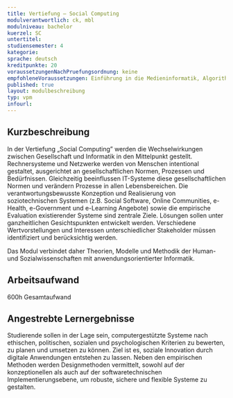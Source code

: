 ```yaml
---
title: Vertiefung – Social Computing
modulverantwortlich: ck, mbl
modulniveau: bachelor
kuerzel: SC
untertitel:
studiensemester: 4
kategorie:
sprache: deutsch
kreditpunkte: 20
voraussetzungenNachPruefungsordnung: keine
empfohleneVoraussetzungen: Einführung in die Medieninformatik, Algorithmen und Programmierung, Paradigmen der Programmierung, Mensch-Computer Interaktion, Screendesign, Audiovisuelles Medienprojekt
published: true
layout: modulbeschreibung
typ: vpm
infourl: 
---
```


## Kurzbeschreibung
In der Vertiefung „Social Computing” werden die Wechselwirkungen zwischen Gesellschaft und Informatik in den Mittelpunkt gestellt. Rechnersysteme und Netzwerke werden von Menschen intentional gestaltet, ausgerichtet an gesellschaftlichen Normen, Prozessen und Bedürfnissen. Gleichzeitig beeinflussen IT-Systeme diese gesellschaftlichen Normen und verändern Prozesse in allen Lebensbereichen. Die verantwortungsbewusste Konzeption und Realisierung von soziotechnischen Systemen (z.B. Social Software, Online Communities, e-Health, e-Government und e-Learning Angebote) sowie die empirische Evaluation existierender Systeme sind zentrale Ziele. Lösungen sollen unter ganzheitlichen Gesichtspunkten entwickelt werden. Verschiedene Wertvorstellungen und Interessen unterschiedlicher Stakeholder müssen identifiziert und berücksichtig werden. 

Das Modul verbindet daher Theorien, Modelle und Methodik der Human- und Sozialwissenschaften mit anwendungsorientierter Informatik.

## Arbeitsaufwand
600h Gesamtaufwand

## Angestrebte Lernergebnisse
Studierende sollen in der Lage sein, computergestützte Systeme nach ethischen, politischen, sozialen und psychologischen Kriterien zu bewerten, zu planen und umsetzen zu können. 
Ziel ist es, soziale Innovation durch digitale Anwendungen entstehen zu lassen. Neben den empirischen Methoden werden Designmethoden vermittelt, sowohl auf der konzeptionellen als auch auf der softwaretechnischen Implementierungsebene, um robuste, sichere und flexible Systeme zu gestalten. 